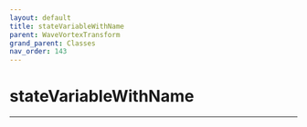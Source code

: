 ```yaml
---
layout: default
title: stateVariableWithName
parent: WaveVortexTransform
grand_parent: Classes
nav_order: 143
---
```


#  stateVariableWithName




---

